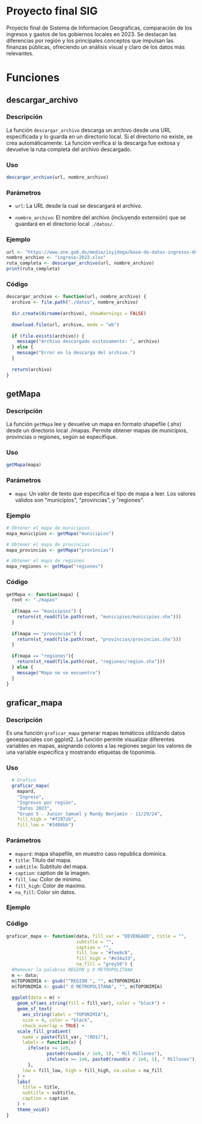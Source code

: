 # Proyecto final SIG

Proyecto final de Sistema de Informacion Geograficas, comparación de los ingresos y gastos de los gobiernos locales en 2023. Se destacan las diferencias por región y los principales conceptos que impulsan las finanzas públicas, ofreciendo un análisis visual y claro de los datos más relevantes.

# Funciones

## descargar_archivo

### Descripción
La función `descargar_archivo` descarga un archivo desde una URL especificada y lo guarda en un directorio local. Si el directorio no existe, se crea automáticamente. La función verifica si la descarga fue exitosa y devuelve la ruta completa del archivo descargado.

### Uso
``` r
descargar_archivo(url, nombre_archivo)
```
### Parámetros
- `url`: La URL desde la cual se descargará el archivo.

- `nombre_archivo`: El nombre del archivo (incluyendo extensión) que se guardará en el directorio local `./datos/`.

### Ejemplo
``` R
url <- "https://www.one.gob.do/media/isyjdega/base-de-datos-ingresos-de-los-gobiernos-locales-2023.xlsx"
nombre_archivo <- "ingreso-2022.xlsx"
ruta_completa <- descargar_archivo(url, nombre_archivo)
print(ruta_completa)
```

### Código
```r
descargar_archivo <- function(url, nombre_archivo) {
  archivo <- file.path("./datos", nombre_archivo)
  
  dir.create(dirname(archivo), showWarnings = FALSE)
  
  download.file(url, archivo, mode = "wb")
  
  if (file.exists(archivo)) {
    message("Archivo descargado exitosamente: ", archivo)
  } else {
    message("Error en la descarga del archivo.")
  }
  
  return(archivo)
}

```

## getMapa
### Descripción
La función `getMapa` lee y devuelve un mapa en formato shapefile (.shx) desde un directorio local ./mapas. Permite obtener mapas de municipios, provincias o regiones, según se especifique.

### Uso
```r
getMapa(mapa)
```
### Parámetros
- `mapa`: Un valor de texto que especifica el tipo de mapa a leer. Los valores válidos son "municipios", "provincias", y "regiones".

### Ejemplo
``` r
# Obtener el mapa de municipios
mapa_municipios <- getMapa("municipios")

# Obtener el mapa de provincias
mapa_provincias <- getMapa("provincias")

# Obtener el mapa de regiones
mapa_regiones <- getMapa("regiones")
```

### Código
``` r
getMapa <- function(mapa) {
  root <- "./mapas"
  
  if(mapa == "municipios") {
    return(st_read(file.path(root, "municipios/municipios.shx")))
  }
  
  if(mapa == "provincias") {
    return(st_read(file.path(root, "provincias/provincias.shx")))
  }
  
  if(mapa == "regiones"){
    return(st_read(file.path(root, "regiones/region.shx")))
  } else {
    message("Mapa no se encuentra")
  }
}
```

## graficar_mapa 
### Descripción
Es una función `graficar_mapa` generar mapas temáticos utilizando datos geoespaciales con ggplot2. La función permite visualizar diferentes variables en mapas, asignando colores a las regiones según los valores de una variable específica y mostrando etiquetas de toponimia.

### Uso
``` r
  # Grafico
  graficar_mapa(
    mapard,
    "Ingreso",
    "Ingresos por región",
    "Datos 2023",
    "Grupo 5 - Junior Samuel y Randy Benjamín - 11/29/24",
    fill_high = "#f2972b", 
    fill_low = "#3486bb")
```
### Parámetros
- `mapard`: mapa shapefile, en muestro caso republica dominica.
- `title`: Titulo del mapa.
- `subtitle`: Subtitulo del mapa.
- `caption`: caption de la imagen.
- `fill_low`: Color de minimo.
- `fill_high`: Color de maximo.
- `na_fill`: Color sin datos.

### Ejemplo

### Código
``` r
graficar_mapa <- function(data, fill_var = "DEVENGADO", title = "", 
                          subtitle = "", 
                          caption = "",
                          fill_low = "#fee8c8", 
                          fill_high = "#e34a33", 
                          na_fill = "grey50") {
  #Remover la palabras REGION y O METROPOLITANA
  m <- data;
  m$TOPONIMIA <- gsub("^REGION ", "", m$TOPONIMIA)
  m$TOPONIMIA <- gsub(" O METROPOLITANA", "", m$TOPONIMIA)
    
  ggplot(data = m) +
    geom_sf(aes_string(fill = fill_var), color = "black") +
    geom_sf_text(
      aes_string(label = "TOPONIMIA"), 
      size = 4, color = "black", 
      check_overlap = TRUE) +
    scale_fill_gradient(
      name = paste(fill_var, "(RD$)"),
      labels = function(x) { 
        ifelse(x >= 1e9, 
               paste0(round(x / 1e9, 1), " Mil Millones"), 
               ifelse(x >= 1e6, paste0(round(x / 1e6, 1), " Millones"), x)) 
        }, 
      low = fill_low, high = fill_high, na.value = na_fill
    ) +
    labs(
      title = title,
      subtitle = subtitle,
      caption = caption
    ) + 
    theme_void()
}
```
